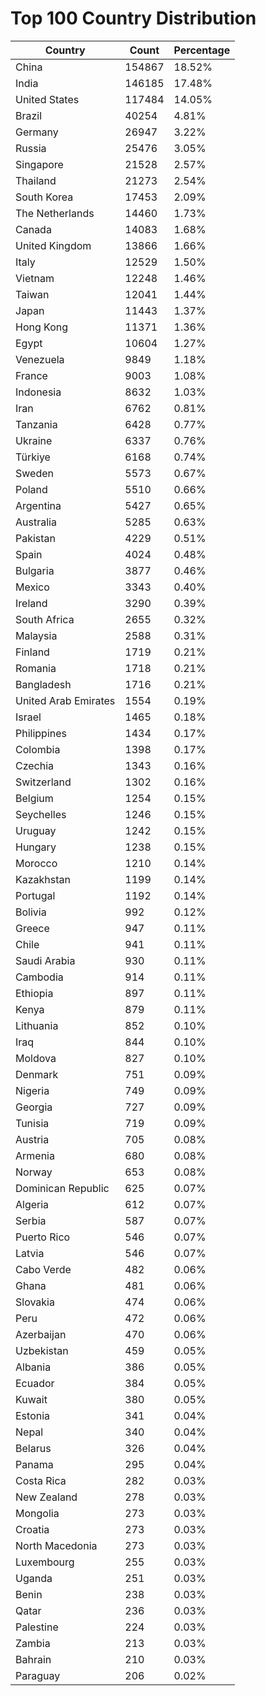 # Top 100 Country Distribution
| Country | Count | Percentage |
|----|----|----|
| China | 154867 | 18.52% |
| India | 146185 | 17.48% |
| United States | 117484 | 14.05% |
| Brazil | 40254 | 4.81% |
| Germany | 26947 | 3.22% |
| Russia | 25476 | 3.05% |
| Singapore | 21528 | 2.57% |
| Thailand | 21273 | 2.54% |
| South Korea | 17453 | 2.09% |
| The Netherlands | 14460 | 1.73% |
| Canada | 14083 | 1.68% |
| United Kingdom | 13866 | 1.66% |
| Italy | 12529 | 1.50% |
| Vietnam | 12248 | 1.46% |
| Taiwan | 12041 | 1.44% |
| Japan | 11443 | 1.37% |
| Hong Kong | 11371 | 1.36% |
| Egypt | 10604 | 1.27% |
| Venezuela | 9849 | 1.18% |
| France | 9003 | 1.08% |
| Indonesia | 8632 | 1.03% |
| Iran | 6762 | 0.81% |
| Tanzania | 6428 | 0.77% |
| Ukraine | 6337 | 0.76% |
| Türkiye | 6168 | 0.74% |
| Sweden | 5573 | 0.67% |
| Poland | 5510 | 0.66% |
| Argentina | 5427 | 0.65% |
| Australia | 5285 | 0.63% |
| Pakistan | 4229 | 0.51% |
| Spain | 4024 | 0.48% |
| Bulgaria | 3877 | 0.46% |
| Mexico | 3343 | 0.40% |
| Ireland | 3290 | 0.39% |
| South Africa | 2655 | 0.32% |
| Malaysia | 2588 | 0.31% |
| Finland | 1719 | 0.21% |
| Romania | 1718 | 0.21% |
| Bangladesh | 1716 | 0.21% |
| United Arab Emirates | 1554 | 0.19% |
| Israel | 1465 | 0.18% |
| Philippines | 1434 | 0.17% |
| Colombia | 1398 | 0.17% |
| Czechia | 1343 | 0.16% |
| Switzerland | 1302 | 0.16% |
| Belgium | 1254 | 0.15% |
| Seychelles | 1246 | 0.15% |
| Uruguay | 1242 | 0.15% |
| Hungary | 1238 | 0.15% |
| Morocco | 1210 | 0.14% |
| Kazakhstan | 1199 | 0.14% |
| Portugal | 1192 | 0.14% |
| Bolivia | 992 | 0.12% |
| Greece | 947 | 0.11% |
| Chile | 941 | 0.11% |
| Saudi Arabia | 930 | 0.11% |
| Cambodia | 914 | 0.11% |
| Ethiopia | 897 | 0.11% |
| Kenya | 879 | 0.11% |
| Lithuania | 852 | 0.10% |
| Iraq | 844 | 0.10% |
| Moldova | 827 | 0.10% |
| Denmark | 751 | 0.09% |
| Nigeria | 749 | 0.09% |
| Georgia | 727 | 0.09% |
| Tunisia | 719 | 0.09% |
| Austria | 705 | 0.08% |
| Armenia | 680 | 0.08% |
| Norway | 653 | 0.08% |
| Dominican Republic | 625 | 0.07% |
| Algeria | 612 | 0.07% |
| Serbia | 587 | 0.07% |
| Puerto Rico | 546 | 0.07% |
| Latvia | 546 | 0.07% |
| Cabo Verde | 482 | 0.06% |
| Ghana | 481 | 0.06% |
| Slovakia | 474 | 0.06% |
| Peru | 472 | 0.06% |
| Azerbaijan | 470 | 0.06% |
| Uzbekistan | 459 | 0.05% |
| Albania | 386 | 0.05% |
| Ecuador | 384 | 0.05% |
| Kuwait | 380 | 0.05% |
| Estonia | 341 | 0.04% |
| Nepal | 340 | 0.04% |
| Belarus | 326 | 0.04% |
| Panama | 295 | 0.04% |
| Costa Rica | 282 | 0.03% |
| New Zealand | 278 | 0.03% |
| Mongolia | 273 | 0.03% |
| Croatia | 273 | 0.03% |
| North Macedonia | 273 | 0.03% |
| Luxembourg | 255 | 0.03% |
| Uganda | 251 | 0.03% |
| Benin | 238 | 0.03% |
| Qatar | 236 | 0.03% |
| Palestine | 224 | 0.03% |
| Zambia | 213 | 0.03% |
| Bahrain | 210 | 0.03% |
| Paraguay | 206 | 0.02% |
